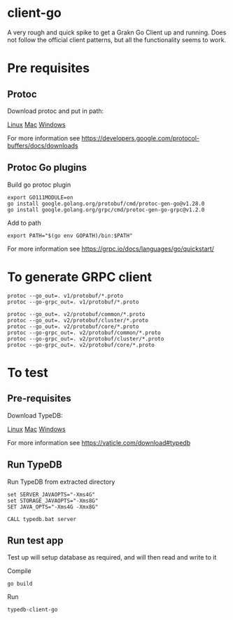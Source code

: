# client-go
A very rough and quick spike to get a Grakn Go Client up and running. Does not follow the official client patterns, but all the functionality seems to work.

# Pre requisites

## Protoc
Download protoc and put in path: 

[Linux](https://github.com/protocolbuffers/protobuf/releases/download/v3.20.0/protoc-3.20.0-linux-x86_64.zip)
[Mac](https://github.com/protocolbuffers/protobuf/releases/download/v3.20.0/protoc-3.20.0-osx-x86_64.zip)
[Windows](https://github.com/protocolbuffers/protobuf/releases/download/v3.20.0/protoc-3.20.0-win64.zip)

For more information see https://developers.google.com/protocol-buffers/docs/downloads

## Protoc Go plugins
Build go protoc plugin
```
export GO111MODULE=on
go install google.golang.org/protobuf/cmd/protoc-gen-go@v1.28.0
go install google.golang.org/grpc/cmd/protoc-gen-go-grpc@v1.2.0
```

Add to path
```
export PATH="$(go env GOPATH)/bin:$PATH"
```

For more information see https://grpc.io/docs/languages/go/quickstart/

# To generate GRPC client

```
protoc --go_out=. v1/protobuf/*.proto
protoc --go-grpc_out=. v1/protobuf/*.proto

protoc --go_out=. v2/protobuf/common/*.proto
protoc --go_out=. v2/protobuf/cluster/*.proto
protoc --go_out=. v2/protobuf/core/*.proto
protoc --go-grpc_out=. v2/protobuf/common/*.proto
protoc --go-grpc_out=. v2/protobuf/cluster/*.proto
protoc --go-grpc_out=. v2/protobuf/core/*.proto
```

# To test

## Pre-requisites
Download TypeDB: 

[Linux](https://github.com/vaticle/typedb/releases/download/2.8.0/typedb-all-linux-2.8.0.tar.gz)
[Mac](https://github.com/vaticle/typedb/releases/download/2.8.0/typedb-all-mac-2.8.0.zip)
[Windows](https://github.com/vaticle/typedb/releases/download/2.8.0/typedb-all-windows-2.8.0.zip)

For more information see https://vaticle.com/download#typedb

## Run TypeDB

Run TypeDB from extracted directory

```
set SERVER_JAVAOPTS="-Xms4G"
set STORAGE_JAVAOPTS="-Xms8G"
SET JAVA_OPTS="-Xms4G -Xmx8G"

CALL typedb.bat server
```

## Run test app

Test up will setup database as required, and will then read and write to it

Compile
```
go build
```

Run
```
typedb-client-go
```